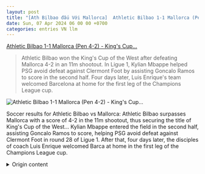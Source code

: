 ```yaml
---
layout: post
title: "[Ath Bilbao đấu Với Mallorca]  Athletic Bilbao 1-1 Mallorca (Pen 4-2) - King's Cup..."
date: Sun, 07 Apr 2024 06 00 00 +0700
categories: entries VN llm
---
```

[ Athletic Bilbao 1-1 Mallorca (Pen 4-2) - King's Cup...](https://vietnamnet.vn/ket-qua-bong-da-athletic-bilbao-1-1-mallorca-pen-4-2-cup-nha-vua-tay-ban-nha-2267920.html)

> Athletic Bilbao won the King's Cup of the West after defeating Mallorca 4-2 in an 11m shootout. In Ligue 1, Kylian Mbappe helped PSG avoid defeat against Clermont Foot by assisting Goncalo Ramos to score in the second half. Four days later, Luis Enrique's team welcomed Barcelona at home for the first leg of the Champions League cup.

![ Athletic Bilbao 1-1 Mallorca (Pen 4-2) - King's Cup...](https://static-images.vnncdn.net/files/publish/2024/4/7/thang-luan-luu-nghet-tho-bilbao-vo-dich-cup-nha-vua-tay-ban-nha-108.jpg)

 Soccer results for Athletic Bilbao vs Mallorca: Athletic Bilbao surpasses Mallorca with a score of 4-2 in the 11m shootout, thus securing the title of King's Cup of the West...
Kylian Mbappe entered the field in the second half, assisting Goncalo Ramos to score, helping PSG avoid defeat against Clermont Foot in round 28 of Ligue 1. After that, four days later, the disciples of coach Luis Enrique welcomed Barca at home in the first leg of the Champions League cup.

<details>
  <summary>Origin content</summary>
  ---
layout: post
title: " [Ath Bilbao đấu Với Mallorca] Kết quả bóng đá Athletic Bilbao 1-1 Mallorca pen 4-2 - Cúp Nhà vua ..."
date: Sun, 07 Apr 2024 06:00:00 +0700
categories: entries VN
---
[Kết quả bóng đá Athletic Bilbao 1-1 Mallorca pen 4-2 - Cúp Nhà vua ...](https://vietnamnet.vn/ket-qua-bong-da-athletic-bilbao-1-1-mallorca-pen-4-2-cup-nha-vua-tay-ban-nha-2267920.html)

![Kết quả bóng đá Athletic Bilbao 1-1 Mallorca pen 4-2 - Cúp Nhà vua ...](https://static-images.vnncdn.net/files/publish/2024/4/7/thang-luan-luu-nghet-tho-bilbao-vo-dich-cup-nha-vua-tay-ban-nha-108.jpg)

Kết quả bóng đá Athletic Bilbao vs Mallorca: Athletic Bilbao vượt qua Mallorca với tỷ số 4-2 ở loạt luân lưu 11m, qua đó đoạt chức vô địch Cúp Nhà vua Tây ...

Kylian Mbappe vào sân ở giữa hiệp hai, anh kiến tạo để Goncalo Ramos ghi bàn giúp PSG tránh khỏi thất bại trước Clermont Foot ở vòng 28 Ligue 1. Sau đây 4 ngày, thầy trò HLV Luis Enrique tiếp đón Barca trên sân nhà ở lượt đi Cúp C1.


</details>
